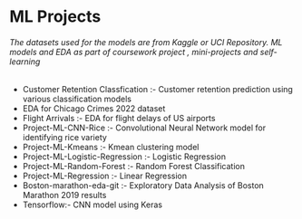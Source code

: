 # ML Projects
###### The datasets used for the models are from Kaggle or UCI Repository. ML models and EDA as part of coursework project , mini-projects and self-learning
+ Customer Retention Classfication :- Customer retention prediction using various classification models
+ EDA for Chicago Crimes 2022 dataset 
+ Flight Arrivals :- EDA for flight delays of US airports
+ Project-ML-CNN-Rice :- Convolutional Neural Network model for identifying rice variety
+ Project-ML-Kmeans :-  Kmean clustering model
+ Project-ML-Logistic-Regression :- Logistic Regression
+ Project-ML-Random-Forest :- Random Forest Classification
+ Project-ML-Regression :- Linear Regression
+ Boston-marathon-eda-git :- Exploratory Data Analysis of Boston Marathon 2019 results
+ Tensorflow:- CNN model using Keras

